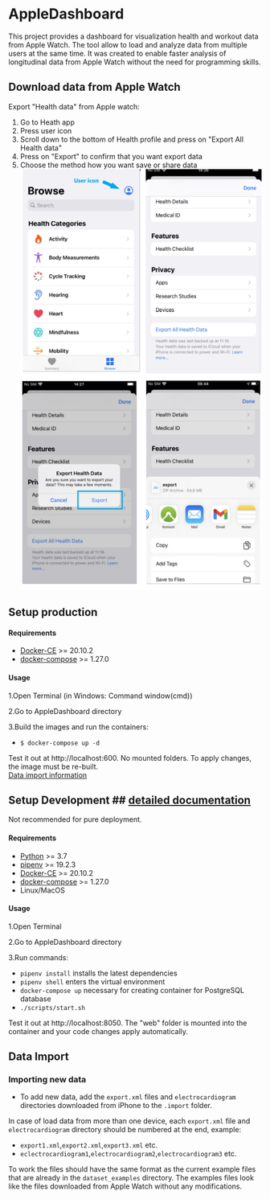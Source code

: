 # AppleDashboard
This project provides a dashboard for visualization health and workout data from Apple Watch. The tool allow to load and analyze data from 
multiple users at the same time.
It was created to enable faster analysis of longitudinal data from Apple Watch without the need for programming skills.


## Download data from Apple Watch ##
Export "Health data" from Apple watch:
1. Go to Heath app
2. Press user icon<br/>
3. Scroll down to the bottom of Health profile and press on "Export All Health data" <br/>
4. Press on "Export" to confirm that you want export data <br/>
5. Choose the method how you want save or share data <br/>
![](assets/apple_watch.png)

## Setup production ###

#### Requirements ####
* [Docker-CE](https://docs.docker.com/install/) >= 20.10.2
* [docker-compose](https://docs.docker.com/compose/overview/) >= 1.27.0

#### Usage ####
1.Open Terminal (in Windows: Command window(cmd))

2.Go to AppleDashboard directory

3.Build the images and run the containers:
* `$ docker-compose up -d`

Test it out at http://localhost:600. No mounted folders. To apply changes, the image must be re-built. <br>
[Data import information](#data-import)

## Setup Development ## [detailed documentation](https://github.com/dieterich-lab/AppleDashboard/tree/master/Documentation)
Not recommended for pure deployment.

#### Requirements ####
* [Python](https://www.python.org/) >= 3.7
* [pipenv](https://docs.pipenv.org/en/latest/) >= 19.2.3
* [Docker-CE](https://docs.docker.com/install/) >= 20.10.2
* [docker-compose](https://docs.docker.com/compose/overview/) >= 1.27.0
* Linux/MacOS

#### Usage ####
1.Open Terminal 

2.Go to AppleDashboard directory

3.Run commands:
* `pipenv install` installs the latest dependencies
* `pipenv shell` enters the virtual environment
* `docker-compose up` necessary for creating container for PostgreSQL database
* `./scripts/start.sh`

Test it out at http://localhost:8050. The "web" folder is mounted into the container and your code changes apply automatically.


## Data Import ##

### Importing new data ###
* To add new data, add the `export.xml` files and `electrocardiogram` directories downloaded from iPhone to the `.import` folder.

In case of load data from more than one device, each `export.xml` file and `electrocardiogram` directory should be 
numbered at the end, example:
* `export1.xml`,`export2.xml`,`export3.xml` etc.
* `eclectrocardiogram1`,`electrocardiogram2`,`electrocardiogram3` etc.

To work the files should have the same format as the current example files that are already in the `dataset_examples` directory.
The examples files look like the files downloaded from Apple Watch without any modifications.


